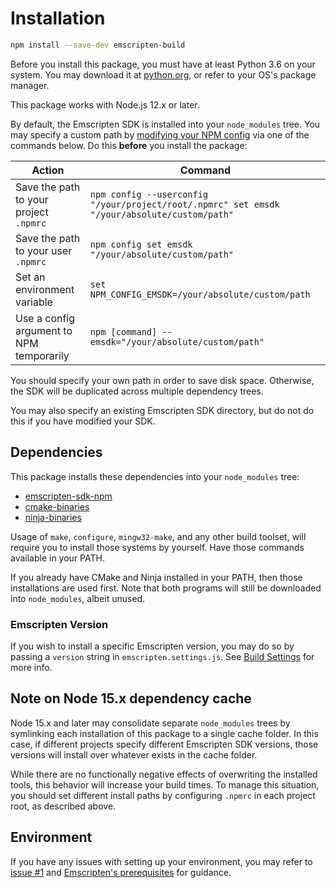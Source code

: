 # Installation

```sh
npm install --save-dev emscripten-build
```

Before you install this package, you must have at least Python 3.6 on your system. You may download it at [python.org](https://www.python.org/downloads/), or refer to your OS's package manager.

This package works with Node.js 12.x or later.

By default, the Emscripten SDK is installed into your `node_modules` tree. You may specify a custom path by
[modifying your NPM config](https://docs.npmjs.com/cli/v6/using-npm/config) via one of the commands below. Do this **before** you install the package:

|Action|Command
|------|-------
| Save the path to your project `.npmrc` | `npm config --userconfig "/your/project/root/.npmrc" set emsdk "/your/absolute/custom/path"`
| Save the path to your user `.npmrc` | `npm config set emsdk "/your/absolute/custom/path"`
| Set an environment variable | `set NPM_CONFIG_EMSDK=/your/absolute/custom/path`
| Use a config argument to NPM temporarily | `npm [command] --emsdk="/your/absolute/custom/path"`

You should specify your own path in order to save disk space. Otherwise, the SDK will be duplicated
across multiple dependency trees.

You may also specify an existing Emscripten SDK directory, but do not do this if you have modified your SDK.

## Dependencies

This package installs these dependencies into your `node_modules` tree:

* [emscripten-sdk-npm](https://github.com/devappd/emsdk-npm)
* [cmake-binaries](https://github.com/devappd/cmake-binaries)
* [ninja-binaries](https://github.com/devappd/ninja-binaries)

Usage of `make`, `configure`, `mingw32-make`, and any other build toolset, will
require you to install those systems by yourself. Have those commands available
in your PATH.

If you already have CMake and Ninja installed in your PATH, then those installations are used first. Note that both programs will still be downloaded into `node_modules`, albeit unused.

### Emscripten Version

If you wish to install a specific Emscripten version, you may do so by passing a `version` string
in `emscripten.settings.js`. See [Build Settings](https://github.com/devappd/emscripten-build-npm/blob/main/docs/Build-Settings.md)
for more info.

## Note on Node 15.x dependency cache

Node 15.x and later may consolidate separate `node_modules` trees by symlinking each installation
of this package to a single cache folder. In this case, if different projects specify different
Emscripten SDK versions, those versions will install over whatever exists in the cache folder.

While there are no functionally negative effects of overwriting the installed tools, this behavior
will increase your build times. To manage this situation, you should set different install paths
by configuring `.npmrc` in each project root, as described above.

## Environment

If you have any issues with setting up your environment, you may refer to [issue #1](https://github.com/devappd/emscripten-build-npm/issues/1) and [Emscripten's prerequisites](https://emscripten.org/docs/getting_started/downloads.html#platform-notes-installation-instructions-sdk) for guidance.
